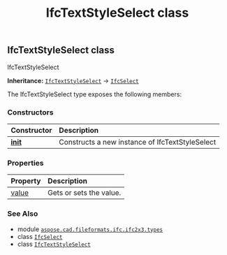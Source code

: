 ﻿---
title: IfcTextStyleSelect class
second_title: Aspose.CAD for Python via .NET API References
description: 
type: docs
weight: 1430
url: /python-net/aspose.cad.fileformats.ifc.ifc2x3.types/ifctextstyleselect/
is_root: false
---

## IfcTextStyleSelect class

IfcTextStyleSelect



**Inheritance:** [`IfcTextStyleSelect`](/cad/python-net/aspose.cad.fileformats.ifc.ifc2x3.types/ifctextstyleselect) → 
[`IfcSelect`](/cad/python-net/aspose.cad.fileformats.ifc/ifcselect)



The IfcTextStyleSelect type exposes the following members:

### Constructors
| Constructor | Description |
| :- | :- |
| [__init__](/cad/python-net/aspose.cad.fileformats.ifc.ifc2x3.types/ifctextstyleselect/__init__/#) | Constructs a new instance of IfcTextStyleSelect |


### Properties
| Property | Description |
| :- | :- |
| [value](/cad/python-net/aspose.cad.fileformats.ifc.ifc2x3.types/ifctextstyleselect/value) | Gets or sets the value. |



### See Also
* module [`aspose.cad.fileformats.ifc.ifc2x3.types`](..)
* class [`IfcSelect`](/cad/python-net/aspose.cad.fileformats.ifc/ifcselect)
* class [`IfcTextStyleSelect`](/cad/python-net/aspose.cad.fileformats.ifc.ifc2x3.types/ifctextstyleselect)
